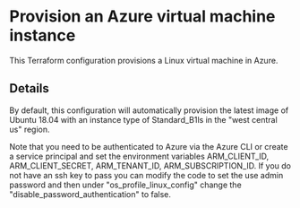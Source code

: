 # Provision an Azure virtual machine instance
This Terraform configuration provisions a Linux virtual machine in Azure.

## Details
By default, this configuration will automatically provision the latest image of Ubuntu 18.04 with an instance type of Standard_B1ls in the "west central us" region.

Note that you need to be authenticated to Azure via the Azure CLI or create a service principal and set the environment variables ARM_CLIENT_ID, ARM_CLIENT_SECRET, ARM_TENANT_ID, ARM_SUBSCRIPTION_ID. If you do not have an ssh key to pass you can modify the code to set the use admin password and then under "os_profile_linux_config" change the "disable_password_authentication" to false.
